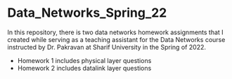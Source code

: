 # Data_Networks_Spring_22
In this repository, there is two data networks homework assignments that I created while serving as a teaching assistant for the Data Networks course instructed by Dr. Pakravan at Sharif University in the Spring of 2022.
- Homework 1 includes physical layer questions
- Homework 2 includes datalink layer questions
